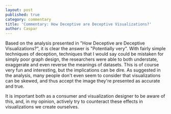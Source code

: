 ```yaml
---
layout: post
published: true
category: commentary
title: 'Commentary: How Deceptive are Deceptive Visualizations?'
author: Caspar
---
```

Based on the analysis presented in "How Deceptive are Deceptive Visualizations?", it is clear the answer is "Potentially very". With fairly simple techniques of deception, techniques that I would say could be mistaken for simply poor graph design, the researchers were able to both understate, exaggerate and even reverse the meanings of datasets. This is of course very fun and interesting, but the implications can be dire. As suggested in the analysis, many people don't even seem to consider that visualizations can be skewed, and thus accept the image they're presented as accurate and true.

It is important both as a consumer and visualization designer to be aware of this, and, in my opinion, actively try to counteract these effects in visualizations we create ourselves.